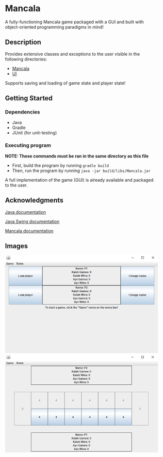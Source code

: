 # Mancala

A fully-functioning Mancala game packaged with a GUI and built with object-oriented programming paradigms in mind!

## Description

Provides extensive classes and exceptions to the user visible in the following directories:
- [Mancala](src/main/java/mancala)
- [UI](src/main/java/ui)

Supports saving and loading of game state and player state!

## Getting Started

### Dependencies

- Java
- Gradle
- JUnit (for unit-testing)

### Executing program

**NOTE: These commands must be ran in the same directory as this file**

- First, build the program by running `gradle build`
- Then, run the program by running `java -jar build/libs/Mancala.jar`

A full implementation of the game (GUI) is already available and packaged to the user.

## Acknowledgments

[Java documentation](https://docs.oracle.com/en/java/javase/17/docs/api/index.html)

[Java Swing documentation](https://docs.oracle.com/javase%2F7%2Fdocs%2Fapi%2F%2F/javax/swing/package-summary.html)

[Mancala documentation](https://www.officialgamerules.org/mancala)

## Images

<img src="images/mainmenu.png" alt="Main menu">
<img src="images/game.png" alt="Game menu">